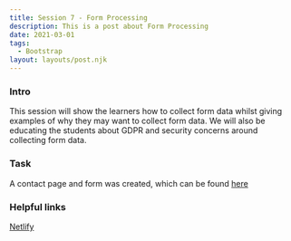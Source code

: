 ```yaml
---
title: Session 7 - Form Processing
description: This is a post about Form Processing 
date: 2021-03-01
tags:
  - Bootstrap
layout: layouts/post.njk
---
```


### Intro

This session will show the learners how to collect form data whilst giving examples of why they may want to collect form data. We will also be educating the students about GDPR and security concerns around collecting form data.

### Task 

A contact page and form was created, which can be found [here](https://jennytan.netlify.app/contact/)

### Helpful links

[Netlify](https://docs.netlify.com/forms/setup/)
